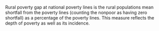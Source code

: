 Rural poverty gap at national poverty lines is the rural populations mean shortfall from the poverty lines (counting the nonpoor as having zero shortfall) as a percentage of the poverty lines. This measure reflects the depth of poverty as well as its incidence.